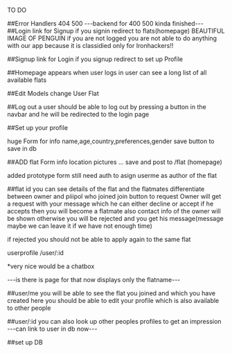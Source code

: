 TO DO

##Error Handlers 404 500 ---backend for 400 500 kinda finished--- ##Login link
for Signup if you signin redirect to flats(homepage) BEAUTIFUL IMAGE OF PENGUIN
if you are not logged you are not able to do anything with our app because it is
classidied only for Ironhackers!!

##Signup link for Login if you signup redirect to set up Profile

##Homepage appears when user logs in user can see a long list of all available
flats

##Edit Models change User Flat

##Log out a user should be able to log out by pressing a button in the navbar
and he will be redirected to the login page

##Set up your profile

huge Form for info name,age,country,preferences,gender save button to save in db

##ADD flat Form info location pictures ... save and post to /flat (homepage)

added prototype form still need auth to asign userme as author of the flat

##flat id you can see details of the flat and the flatmates differentiate
between owner and piiipol who joined join button to request Owner will get a
request with your message which he can either decline or accept if he accepts
then you will become a flatmate also contact info of the owner will be shown
otherwise you will be rejected and you get his message(message maybe we can
leave it if we have not enough time)

if rejected you should not be able to apply again to the same flat

userprofile /user/:id

\*very nice would be a chatbox

---is there is page for that now displays only the flatname---

##user/me you will be able to see the flat you joined and which you have created
here you should be able to edit your profile which is also available to other
people

##user/:id you can also look up other peoples profiles to get an impression
---can link to user in db now---

##set up DB
